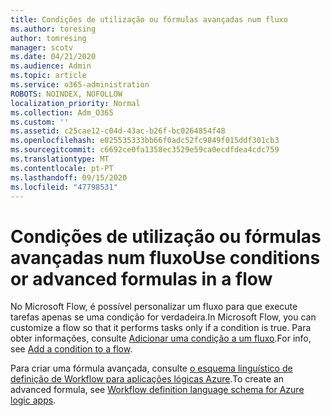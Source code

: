 ```yaml
---
title: Condições de utilização ou fórmulas avançadas num fluxo
ms.author: toresing
author: tomresing
manager: scotv
ms.date: 04/21/2020
ms.audience: Admin
ms.topic: article
ms.service: o365-administration
ROBOTS: NOINDEX, NOFOLLOW
localization_priority: Normal
ms.collection: Adm_O365
ms.custom: ''
ms.assetid: c25cae12-c04d-43ac-b26f-bc0264854f48
ms.openlocfilehash: e025535333bb66f0adc52fc9849f015ddf301cb3
ms.sourcegitcommit: c6692ce0fa1358ec3529e59ca0ecdfdea4cdc759
ms.translationtype: MT
ms.contentlocale: pt-PT
ms.lasthandoff: 09/15/2020
ms.locfileid: "47798531"
---
```

# <a name="use-conditions-or-advanced-formulas-in-a-flow"></a><span data-ttu-id="e51ca-102">Condições de utilização ou fórmulas avançadas num fluxo</span><span class="sxs-lookup"><span data-stu-id="e51ca-102">Use conditions or advanced formulas in a flow</span></span>

<span data-ttu-id="e51ca-103">No Microsoft Flow, é possível personalizar um fluxo para que execute tarefas apenas se uma condição for verdadeira.</span><span class="sxs-lookup"><span data-stu-id="e51ca-103">In Microsoft Flow, you can customize a flow so that it performs tasks only if a condition is true.</span></span> <span data-ttu-id="e51ca-104">Para obter informações, consulte [Adicionar uma condição a um fluxo](https://go.microsoft.com/fwlink/?linkid=872112).</span><span class="sxs-lookup"><span data-stu-id="e51ca-104">For info, see [Add a condition to a flow](https://go.microsoft.com/fwlink/?linkid=872112).</span></span>
  
<span data-ttu-id="e51ca-105">Para criar uma fórmula avançada, consulte [o esquema linguístico de definição de Workflow para aplicações lógicas Azure](https://aka.ms/logicexpressions).</span><span class="sxs-lookup"><span data-stu-id="e51ca-105">To create an advanced formula, see [Workflow definition language schema for Azure logic apps](https://aka.ms/logicexpressions).</span></span>
  

